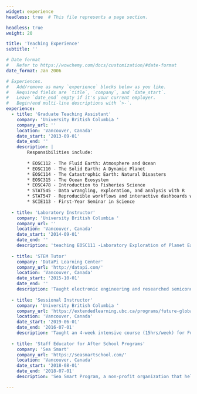 ```yaml
---
widget: experience
headless: true  # This file represents a page section.

headless: true
weight: 20

title: 'Teaching Experience'
subtitle: ''

# Date format
#   Refer to https://wowchemy.com/docs/customization/#date-format
date_format: Jan 2006

# Experiences.
#   Add/remove as many `experience` blocks below as you like.
#   Required fields are `title`, `company`, and `date_start`.
#   Leave `date_end` empty if it's your current employer.
#   Begin/end multi-line descriptions with `>-`.
experience:
  - title: 'Graduate Teaching Assistant'
    company: 'University British Columbia '
    company_url: ''
    location: 'Vancouver, Canada'
    date_start: '2013-09-01'
    date_end: ''
    description: |
        Responsibilities include:
        
        * EOSC112 - The Fluid Earth: Atmosphere and Ocean
        * EOSC110 - The Solid Earth: A Dynamic Planet
        * EOSC114 - The Catastrophic Earth: Natural Disasters
        * EOSC315 - The Ocean Ecosystem
        * EOSC478 - Introduction to Fisheries Science
        * STAT545 - Data wrangling, exploration, and analysis with R
        * STAT547 - Reproducible workflows and interactive dashboards with R
        * SCIE113 - First-Year Seminar in Science
        
  - title: 'Laboratory Instructor'
    company: 'University British Columbia '
    company_url: ''
    location: 'Vancouver, Canada'
    date_start: '2014-09-01'
    date_end: ''
    description: 'teaching EOSC111 -Laboratory Exploration of Planet Earth'
        
  - title: 'STEM Tutor'
    company: 'DataPi Learning Center'
    company_url: 'http://datapi.com/'
    location: 'Vancouver, Canada'
    date_start: '2015-10-01'
    date_end: ''
    description: 'Taught electronic engineering and researched semiconductor physics.'
        
  - title: 'Sessional Instructor'
    company: 'University British Columbia '
    company_url: 'https://extendedlearning.ubc.ca/programs/future-global-leaders'
    location: 'Vancouver, Canada'
    date_start: '2019-06-01'
    date_end: '2016-07-01'
    description: 'Taught an 4-week intensive course (15hrs/week) for Future Global Leaders Program'
        
  - title: 'Staff Educator for After School Programs'
    company: 'Sea Smart'
    company_url: 'https://seasmartschool.com/'
    location: 'Vancouver, Canada'
    date_start: '2018-08-01'
    date_end: '2018-07-01'
    description: 'Sea Smart Program, a non-profit organization that helps kids in Grades 1 to 4 develop essential skills such as critical thinking, problem-solving, teamwork and leadership to learn about our amazing oceans and marine animals.'
    
---
```

